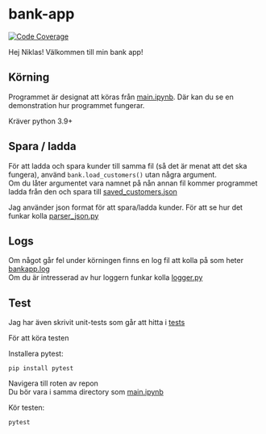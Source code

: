 # bank-app

[![Code Coverage](https://img.shields.io/endpoint?url=https://gist.githubusercontent.com/EmptyDot/651703a1c1bca09b4e9b8f3e8a4d60e1/raw/coverage_endpoint.json)](https://github.com/EmptyDot/bank-app/actions/workflows/coverage.yml)

Hej Niklas! Välkommen till min bank app!

## Körning
Programmet är designat att köras från [main.ipynb](main.ipynb). Där kan du se en demonstration hur programmet fungerar.

Kräver python 3.9+

## Spara / ladda
För att ladda och spara kunder till samma fil (så det är menat att det ska fungera), använd `bank.load_customers()` utan några argument.  
Om du låter argumentet vara namnet på nån annan fil kommer programmet ladda från den och spara till [saved_customers.json](bank_app/data/saved_customers.json)

Jag använder json format för att spara/ladda kunder. För att se hur det funkar kolla [parser_json.py](bank_app/parser_json.py)

## Logs
Om något går fel under körningen finns en log fil att kolla på som heter [bankapp.log](bank_app/logs/bankapp.log)  
Om du är intresserad av hur loggern funkar kolla [logger.py](bank_app/logger.py)

## Test
Jag har även skrivit unit-tests som går att hitta i [tests](tests)

För att köra testen  

Installera pytest:
```
pip install pytest
```
Navigera till roten av repon  
Du bör vara i samma directory som [main.ipynb](main.ipynb)  

Kör testen:
```
pytest
```

